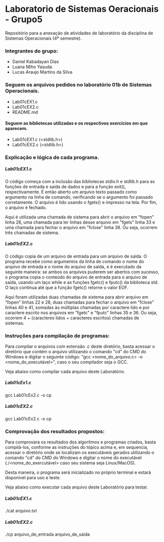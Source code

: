 # Laboratorio de Sistemas Oeracionais - Grupo5
Repositório para a anexação de atividades de laboratório da disciplina de Sistemas Operacionais (4º semestre).

### Integrantes do grupo:
- Daniel Kabadayan Dias
- Luana Miho Yasuda
- Lucas Araujo Martins da Silva

### Seguem os arquivos pedidos no laboratório 01b de Sistemas Operacionais.
- Lab01cEX1.c
- Lab01cEX2.c
- README.md

#### Seguem as bibliotecas utilizadas e os respectivos exercícios em que aparecem.
- Lab01cEX1.c (<stdlib.h>)
- Lab01cEX2.c (<stdlib.h>)

### Explicação e lógica de cada programa.

##### Lab01cEX1.c
O código começa com a inclusão das bibliotecas stdio.h e stdlib.h para as funções de entrada e saída de dados e para a função exit(), respectivamente. É então aberto um arquivo texto passado como argumento na linha de comando, verificando se o argumento foi passado corretamente. O arquivo é lido usando o fgets() e impresso na tela. Por fim, o arquivo é fechado.

Aqui é utilizada uma chamada de sistema para abrir o arquivo em "fopen" linha 26, uma chamada para ler linhas desse arquivo em "fgets" linha 33 e uma chamada para fechar o arquivo em "fclose" linha 38. Ou seja, ocorrem três chamadas de sistema.

##### Lab01cEX2.c
O código copia de um arquivo de entrada para um arquivo de saída. O programa recebe como argumentos da linha de comando o nome do arquivo de entrada e o nome do arquivo de saída, e é executado da seguinte maneira: se ambos os arquivos puderem ser abertos com sucesso, o programa copia o conteúdo do arquivo de entrada para o arquivo de saída, usando um laço while e as funções fgetc() e fputc() da biblioteca std. O laço continua até que a função fgetc() retorne o valor EOF.

Aqui foram utilizadas duas chamadas de sistema para abrir arquivo em "fopen" linhas 22 e 28, duas chamadas para fechar o arquivo em "fclose" linhas 40 e 41, somadas às múltiplas chamadas por caractere lido e por caractere escrito nos arquivos em "fgetc" e "fputc" linhas 35 e 36. Ou seja, ocorrem 4 + (caracteres lidos + caracteres escritos) chamadas de sistemas.

### Instruções para compilação de programas:
Para compilar o arquivos com extensão .c deste diretório, basta acessar o diretório que contém o arquivo utilizando o comando "cd" do CMD do Windows e digitar o seguinte código: "gcc <nome_do_arquivo.c> -o <nome_do_executável>", caso o seu compilador seja o GCC.

Veja abaixo como compilar cada arquivo deste Laboratório.

##### Lab01cEx1.c
gcc Lab01cEx2.c -o cp 

##### Lab01cEX2.c
gcc Lab01cEx2.c -o cp 

### Comprovação dos resultados propostos:
Para comprovara os resultados dos algoritmos e programas criados, basta compilá-los, conforme as instruções do tópico acima e, em sequencia, acessar o diretório onde se localizam os executáveis gerados utilizando o comando "cd" do CMD do Windows e digitar o nome do executável (./<nome_do_exercutável> caso seu sistema seja Linux/MacOS).
 
Desta maneira, o programa será inicializado no próprio terminal e estará disponível para uso e teste.

Veja abaixo como executar cada arquivo deste Laboratório para testar.

##### Lab01cEX1.c
./cat arquivo.txt

##### Lab01cEX2.c
./cp arquivo_de_entrada arquivo_de_saida
